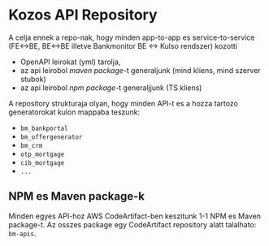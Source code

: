 # Kozos API Repository

A celja ennek a repo-nak, hogy minden app-to-app es service-to-service (FE<->BE, BE<->BE illetve Bankmonitor BE <-> Kulso rendszer) kozotti 

 - OpenAPI leirokat (yml) tarolja, 
 - az api leirobol *maven package*-t generaljunk (mind kliens, mind szerver stubok)
 - az api leirobol *npm package*-t generaljjunk (TS kliens)

A repository strukturaja olyan, hogy minden API-t es a hozza tartozo generatorokat kulon mappaba teszunk:

 - `bm_bankportal`
 - `bm_offergenerator`
 - `bm_crm`
 - `otp_mortgage`
 - `cib_mortgage`
 - `...`

## NPM es Maven package-k

Minden egyes API-hoz AWS CodeArtifact-ben keszitunk 1-1 NPM es Maven package-t. Az osszes package egy CodeArtifact repository alatt talalhato: `bm-apis`.